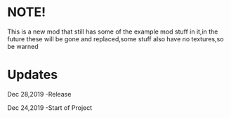 # NOTE!
This is a new mod that still has some of the example mod stuff in it,in the future these will be gone and replaced,some stuff also have no textures,so be warned

# Updates
Dec 28,2019
-Release

Dec 24,2019
-Start of Project
